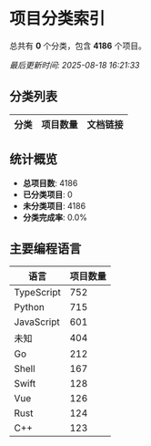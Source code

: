 # 项目分类索引

总共有 **0** 个分类，包含 **4186** 个项目。

*最后更新时间: 2025-08-18 16:21:33*

## 分类列表

| 分类 | 项目数量 | 文档链接 |
|------|----------|----------|

## 统计概览

- **总项目数**: 4186
- **已分类项目**: 0
- **未分类项目**: 4186
- **分类完成率**: 0.0%

## 主要编程语言

| 语言 | 项目数量 |
|------|----------|
| TypeScript | 752 |
| Python | 715 |
| JavaScript | 601 |
| 未知 | 404 |
| Go | 212 |
| Shell | 167 |
| Swift | 128 |
| Vue | 126 |
| Rust | 124 |
| C++ | 123 |

